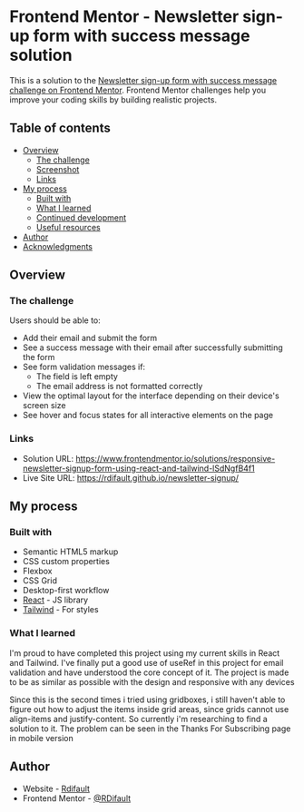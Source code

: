 # Frontend Mentor - Newsletter sign-up form with success message solution

This is a solution to the [Newsletter sign-up form with success message challenge on Frontend Mentor](https://www.frontendmentor.io/challenges/newsletter-signup-form-with-success-message-3FC1AZbNrv). Frontend Mentor challenges help you improve your coding skills by building realistic projects. 

## Table of contents

- [Overview](#overview)
  - [The challenge](#the-challenge)
  - [Screenshot](#screenshot)
  - [Links](#links)
- [My process](#my-process)
  - [Built with](#built-with)
  - [What I learned](#what-i-learned)
  - [Continued development](#continued-development)
  - [Useful resources](#useful-resources)
- [Author](#author)
- [Acknowledgments](#acknowledgments)

## Overview

### The challenge

Users should be able to:

- Add their email and submit the form
- See a success message with their email after successfully submitting the form
- See form validation messages if:
  - The field is left empty
  - The email address is not formatted correctly
- View the optimal layout for the interface depending on their device's screen size
- See hover and focus states for all interactive elements on the page

### Links

- Solution URL: https://www.frontendmentor.io/solutions/responsive-newsletter-signup-form-using-react-and-tailwind-lSdNgfB4f1
- Live Site URL: https://rdifault.github.io/newsletter-signup/

## My process

### Built with

- Semantic HTML5 markup
- CSS custom properties
- Flexbox
- CSS Grid
- Desktop-first workflow
- [React](https://reactjs.org/) - JS library
- [Tailwind](https://tailwindcss.com/) - For styles

### What I learned
I'm proud to have completed this project using my current skills in React and Tailwind. I've finally put a good use of useRef in this project for email validation and have understood the core concept of it. The project is made to be as similar as possible with the design and responsive with any devices

Since this is the second times i tried using gridboxes, i still haven't able to figure out how to adjust the items inside grid areas, since grids cannot use align-items and justify-content. So currently i'm researching to find a solution to it. The problem can be seen in the Thanks For Subscribing page in mobile version

## Author

- Website - [Rdifault](https://rdifault.github.io)
- Frontend Mentor - [@RDifault](https://www.frontendmentor.io/profile/RDifault)

